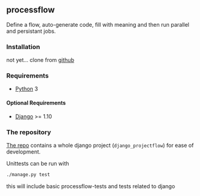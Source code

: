 ## processflow

Define a flow, auto-generate code, fill with meaning and then run parallel and persistant jobs.


### Installation

not yet... clone from [github](https://github.com/defgsus/processflow)

### Requirements

- [Python](https://www.python.org) 3

#### Optional Requirements

- [Django](https://www.djangoproject.com) >= 1.10


### The repository

[The repo](https://github.com/defgsus/processflow) 
contains a whole django project (`django_projectflow`) for ease of development. 

Unittests can be run with
```bash
./manage.py test
```

this will include basic processflow-tests and tests related to django
